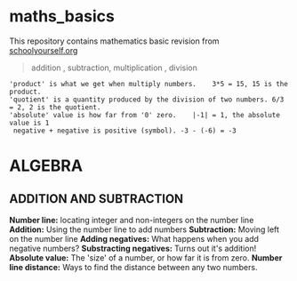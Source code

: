 # maths_basics

This repository contains mathematics basic revision from [schoolyourself.org](https://schoolyourself.org/learn) 
> addition , subtraction, multiplication , division

    'product' is what we get when multiply numbers.    3*5 = 15, 15 is the product.
    'quotient' is a quantity produced by the division of two numbers. 6/3 = 2, 2 is the quotient.
    'absolute' value is how far from '0' zero.    |-1| = 1, the absolute value is 1
     negative + negative is positive (symbol). -3 - (-6) = -3 



# ALGEBRA

## ADDITION AND SUBTRACTION
**Number line:** locating integer and non-integers on the number line
**Addition:** Using the number line to add numbers
**Subtraction:** Moving left on the number line
**Adding negatives:** What happens when you add negative numbers?
**Substracting negatives:** Turns out it's addition!
**Absolute value:** The 'size' of a number, or how far it is from zero.
**Number line distance:** Ways to find the distance between any two numbers.

